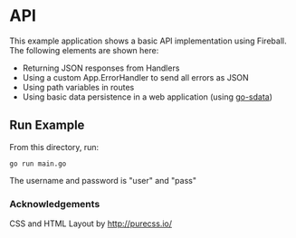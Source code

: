 # API
This example application shows a basic API implementation using Fireball.
The following elements are shown here:
* Returning JSON responses from Handlers
* Using a custom App.ErrorHandler to send all errors as JSON
* Using path variables in routes
* Using basic data persistence in a web application (using [go-sdata](https://github.com/zpatrick/go-sdata))



## Run Example
From this directory, run:
```
go run main.go
```

The username and password is "user" and "pass"

### Acknowledgements
CSS and HTML Layout by http://purecss.io/
